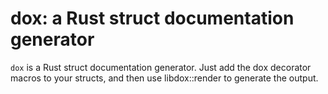 
# dox: a Rust struct documentation generator

`dox` is a Rust struct documentation generator. Just add the dox decorator
macros to your structs, and then use libdox::render to generate the output.
